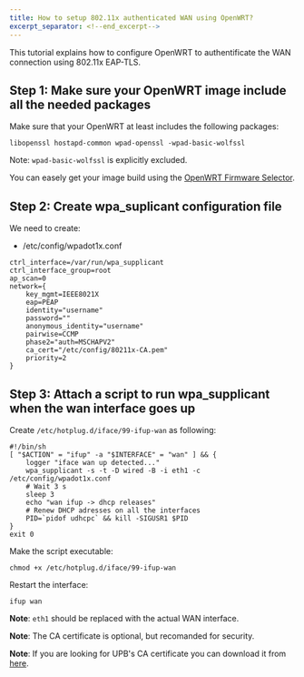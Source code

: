 ```yaml
---
title: How to setup 802.11x authenticated WAN using OpenWRT?
excerpt_separator: <!--end_excerpt-->
---
```


This tutorial explains how to configure OpenWRT to authentificate the WAN connection using 802.11x EAP-TLS.

<!--end_excerpt-->

## Step 1: Make sure your OpenWRT image include all the needed packages

Make sure that your OpenWRT at least includes the following packages:

```
libopenssl hostapd-common wpad-openssl -wpad-basic-wolfssl
```
Note: `wpad-basic-wolfssl` is explicitly excluded.

You can easely get your image build using the [OpenWRT Firmware Selector](https://firmware-selector.openwrt.org/).

## Step 2: Create wpa_suplicant configuration file

We need to create:
- /etc/config/wpadot1x.conf

```
ctrl_interface=/var/run/wpa_supplicant
ctrl_interface_group=root
ap_scan=0
network={
	key_mgmt=IEEE8021X
	eap=PEAP
	identity="username"
	password=""
	anonymous_identity="username"
	pairwise=CCMP
	phase2="auth=MSCHAPV2"
	ca_cert="/etc/config/80211x-CA.pem"
	priority=2
}
```

## Step 3: Attach a script to run wpa_supplicant when the wan interface goes up

Create `/etc/hotplug.d/iface/99-ifup-wan` as following:

```
#!/bin/sh
[ "$ACTION" = "ifup" -a "$INTERFACE" = "wan" ] && {
    logger "iface wan up detected..."
    wpa_supplicant -s -t -D wired -B -i eth1 -c /etc/config/wpadot1x.conf
    # Wait 3 s
    sleep 3
    echo "wan ifup -> dhcp releases"
    # Renew DHCP adresses on all the interfaces
    PID=`pidof udhcpc` && kill -SIGUSR1 $PID
}
exit 0
```

Make the script executable:

```
chmod +x /etc/hotplug.d/iface/99-ifup-wan
```

Restart the interface:

```
ifup wan
```

**Note**: `eth1` should be replaced with the actual WAN interface.

**Note**: The CA certificate is optional, but recomanded for security.

**Note**: If you are looking for UPB's CA certificate you can download it from [here](/assets/UPB-CA.crt).

